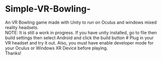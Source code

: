 # Simple-VR-Bowling-
An VR Bowling game made with Unity to run on Oculus and windows mixed reality headsets. \
NOTE: It is still a work in progress. If you have unity installed, go to file  then build settings then select Android and click the build button #
Plug in your VR headset and try it out. Also, you must have enable developer mode for your Oculus or Windows XR Device before playing. \
Thanks!

